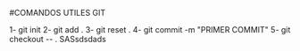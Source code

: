 #COMANDOS UTILES GIT

1- git init
2- git add .
3- git reset .
4- git commit -m "PRIMER COMMIT"
5- git checkout -- .
SASsdsdads